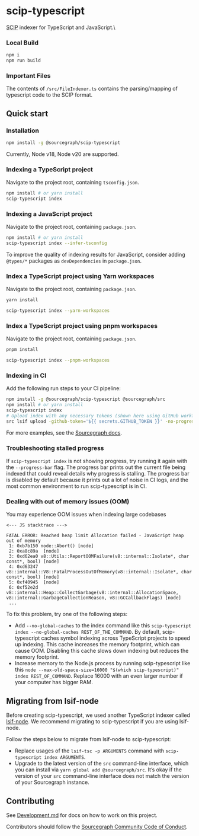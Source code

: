 # scip-typescript

[SCIP](https://github.com/sourcegraph/scip) indexer for TypeScript and JavaScript.\



### Local Build

```sh
npm i
npm run build
```

### Important Files
The contents of `/src/FileIndexer.ts` contains the parsing/mapping of typescript code to the SCIP format.

## Quick start

### Installation

```sh
npm install -g @sourcegraph/scip-typescript
```

Currently, Node v18, Node v20 are supported. <!-- Source of truth: .github/workflows/ci.yml -->

### Indexing a TypeScript project

Navigate to the project root, containing `tsconfig.json`.

```sh
npm install # or yarn install
scip-typescript index
```

### Indexing a JavaScript project

Navigate to the project root, containing `package.json`.

```sh
npm install # or yarn install
scip-typescript index --infer-tsconfig
```

To improve the quality of indexing results for JavaScript,
consider adding `@types/*` packages as `devDependencies` in `package.json`.

### Index a TypeScript project using Yarn workspaces

Navigate to the project root, containing `package.json`.

```sh
yarn install

scip-typescript index --yarn-workspaces
```

### Index a TypeScript project using pnpm workspaces

Navigate to the project root, containing `package.json`.

```sh
pnpm install

scip-typescript index --pnpm-workspaces
```

### Indexing in CI

Add the following run steps to your CI pipeline:

```sh
npm install -g @sourcegraph/scip-typescript @sourcegraph/src
npm install # or yarn install
scip-typescript index
# Upload index with any necessary tokens (shown here using GitHub workflow syntax)
src lsif upload -github-token='${{ secrets.GITHUB_TOKEN }}' -no-progress
```

For more examples, see the
[Sourcegraph docs](https://docs.sourcegraph.com/code_intelligence/how-to/index_a_typescript_and_javascript_repository).

### Troubleshooting stalled progress

If `scip-typescript index` is not showing progress, try running it again with
the `--progress-bar` flag. The progress bar prints out the current file being
indexed that could reveal details why progress is stalling. The progress bar
is disabled by default because it prints out a lot of noise in CI logs, and
the most common environment to run scip-typescript is in CI.

### Dealing with out of memory issues (OOM)

You may experience OOM issues when indexing large codebases

```
<--- JS stacktrace --->

FATAL ERROR: Reached heap limit Allocation failed - JavaScript heap out of memory
 1: 0xb7b150 node::Abort() [node]
 2: 0xa8c89a  [node]
 3: 0xd62ea0 v8::Utils::ReportOOMFailure(v8::internal::Isolate*, char const*, bool) [node]
 4: 0xd63247 v8::internal::V8::FatalProcessOutOfMemory(v8::internal::Isolate*, char const*, bool) [node]
 5: 0xf40945  [node]
 6: 0xf52e2d v8::internal::Heap::CollectGarbage(v8::internal::AllocationSpace, v8::internal::GarbageCollectionReason, v8::GCCallbackFlags) [node]
 ...
```

To fix this problem, try one of the following steps:

- Add `--no-global-caches` to the index command like this `scip-typescript
index --no-global-caches REST_OF_THE_COMMAND`. By default, scip-typescript
  caches symbol indexing across TypeScript projects to speed up indexing. This
  cache increases the memory footprint, which can cause OOM. Disabling this cache
  slows down indexing but reduces the memory footprint.
- Increase memory to the Node.js process by running scip-typescript like this
  `node --max-old-space-size=16000 "$(which scip-typescript)" index REST_OF_COMMAND`.
  Replace 16000 with an even larger number if your computer has bigger RAM.

## Migrating from lsif-node

Before creating scip-typescript, we used another TypeScript indexer called
[lsif-node](https://github.com/sourcegraph/lsif-node). We recommend migrating
to scip-typescript if you are using lsif-node.

Follow the steps below to migrate from lsif-node to scip-typescript:

- Replace usages of the `lsif-tsc -p ARGUMENTS` command with `scip-typescript index ARGUMENTS`.
- Upgrade to the latest version of the `src` command-line interface, which you
  can install via `yarn global add @sourcegraph/src`. It’s okay if the version
  of your `src` command-line interface does not match the version of your
  Sourcegraph instance.

## Contributing

See [Development.md](./Development.md) for docs on how to work on this project.

Contributors should follow the [Sourcegraph Community Code of Conduct](https://handbook.sourcegraph.com/company-info-and-process/community/code_of_conduct/).
